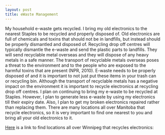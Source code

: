 ```yaml
---
layout: post
title: eWaste Management
---
```


My household e-waste gets recycled. I bring my old electronics to the nearest Staples to be recycled and properly disposed of. Old electronics are full of chemicals and toxins that should not be in landfills, but instead should be properly dismantled and disposed of. Recycling drop off centres will typically dismantle the e-waste and send the plastic parts to landfills. They will send recyclable metal overseas and they will dispose of any heavy metals in a safe manner. The transport of recyclable metals overseas poses a threat to the environment and to the people who are exposed to the harmful toxins that are present (NPR, 2010). E-waste needs to be properly disposed of and it is important to not just put these items in your trash can or recycling bin. Although the transport of recyclable metals has a negative impact on the environment it is important to recycle electronics at recycling drop off centres. I plan on continuing to bring my e-waste to be recycled at Staples. However, I plan to generate less e-waste by using my electronics till their expiry date. Also, I plan to get my broken electronics repaired rather than replacing them. There are many locations all over Manitoba that recycle electronics, so it is very important to find one nearest to you and bring all your old electronics to it.

[Here](https://www.recyclemyelectronics.ca/mb/where-can-i-recycle) is a link to find locations all over Winnipeg that recycles electronics: 

